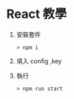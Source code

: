 # React 教學


1. 安裝套件

    ```
    > npm i 
    ```

2. 填入 config ,key

3. 執行
    ```
    > npm run start
    ```